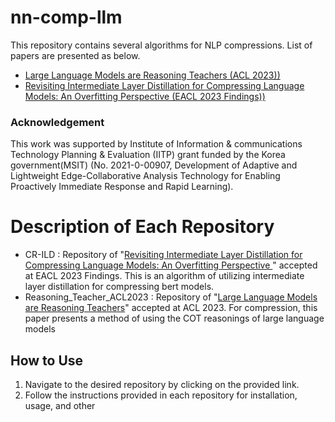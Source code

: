# nn-comp-llm

This repository contains several algorithms for NLP compressions. List of papers are presented as below.

* [Large Language Models are Reasoning Teachers (ACL 2023))](https://arxiv.org/abs/2212.10071)
* [Revisiting Intermediate Layer Distillation for Compressing Language Models: An Overfitting Perspective (EACL 2023 Findings))](https://arxiv.org/abs/2302.01530)

### Acknowledgement

This work was supported by Institute of Information & communications Technology Planning & Evaluation (IITP) grant funded by the Korea government(MSIT) (No. 2021-0-00907, Development of Adaptive and Lightweight Edge-Collaborative Analysis Technology for Enabling Proactively Immediate Response and Rapid Learning).

# Description of Each Repository

* CR-ILD : Repository of "[Revisiting Intermediate Layer Distillation for Compressing Language Models: An Overfitting Perspective ](https://arxiv.org/abs/2302.01530)" accepted at EACL 2023 Findings. This is an algorithm of utilizing intermediate layer distillation for compressing bert models.
* Reasoning_Teacher_ACL2023 : Repository of "[Large Language Models are Reasoning Teachers](https://arxiv.org/abs/2212.10071)" accepted at ACL 2023. For compression, this paper presents a method of using the COT reasonings of large language models

## How to Use

1. Navigate to the desired repository by clicking on the provided link.
2. Follow the instructions provided in each repository for installation, usage, and other
